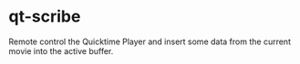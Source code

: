qt-scribe
=========

Remote control the Quicktime Player and insert some data from the current movie into the active buffer.
